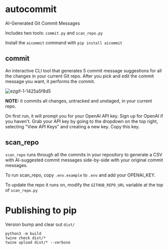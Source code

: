 # autocommit

AI-Generated Git Commit Messages

Includes two tools: `commit.py` and `scan_repo.py`

Install the `aicommit` command with `pip install aicommit`

## commit

An interactive CLI tool that generates 5 commit message suggestions for all the changes in your current Git repo. After you pick and edit the commit message you want, it performs the commit.

![ezgif-1-1425a5f8d5](https://user-images.githubusercontent.com/23818/208993321-ec3a41d1-2208-4054-bc4d-c12279fa2484.gif)

**NOTE:** it commits all changes, untracked and unstaged, in your current repo.

On first run, it will prompt you for your OpenAI API key. Sign up for OpenAI if you haven't. Grab your API key by going to the dropdown on the top right, selecting "View API Keys" and creating a new key. Copy this key.

## scan_repo

`scan_repo` runs through all the commits in your repository to generate a CSV with AI-suggested commit messages side-by-side with your original commit messages.

To run scan_repo, copy `.env.example` to `.env` and add your OPENAI_KEY.

To update the repo it runs on, modify the `GITHUB_REPO_URL` variable at the top of `scan_repo.py`

# Publishing to pip

Version bump and clear out `dist/`

```
python3 -m build
twine check dist/*
twine upload dist/* --verbose
```
